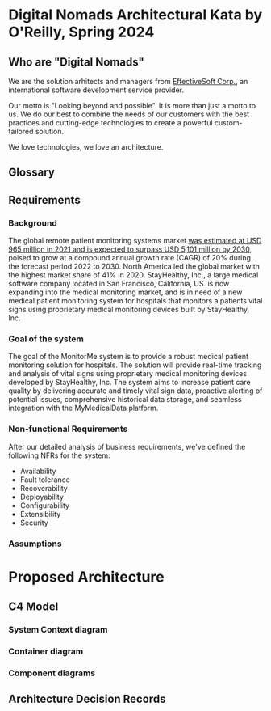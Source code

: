 # Digital Nomads Architectural Kata by O'Reilly, Spring 2024

## Who are "Digital Nomads"
We are the solution arhitects and managers from [EffectiveSoft Corp.](https://www.effectivesoft.com/), an international software development service provider.

Our motto is "Looking beyond and possible". It is more than just a motto to us. We do our best to combine the needs of our customers with the best practices and cutting-edge technologies to create a powerful custom-tailored solution. 

We love technologies, we love an architecture.

## Glossary

## Requirements

### Background
The global remote patient monitoring systems market [was estimated at USD 965 million in 2021 and is expected to surpass USD 5,101 million by 2030](https://www.precedenceresearch.com/remote-patient-monitoring-systems-market#:~:text=The%20global%20remote%20patient%20monitoring,forecast%20period%202022%20to%202030.), poised to grow at a compound annual growth rate (CAGR) of 20% during the forecast period 2022 to 2030. North America led the global market with the highest market share of 41% in 2020.
StayHealthy, Inc., a large medical software company located in San Francisco, California, US. is now expanding into the medical monitoring market, and is in need of a new medical patient monitoring system for hospitals that monitors a patients vital signs using proprietary medical monitoring devices built by StayHealthy, Inc.

### Goal of the system
The goal of the MonitorMe system is to provide a robust medical patient monitoring solution for hospitals. The solution will provide real-time tracking and analysis of vital signs using proprietary medical monitoring devices developed by StayHealthy, Inc. The system aims to increase patient care quality by delivering accurate and timely vital sign data, proactive alerting of potential issues, comprehensive historical data storage, and seamless integration with the MyMedicalData platform.


### Non-functional Requirements
After our detailed analysis of business requirements, we've defined the following NFRs for the system:

 - Availability
 - Fault tolerance
 - Recoverability
 - Deployability
 - Configurability
 - Extensibility
 - Security

### Assumptions

# Proposed Architecture

## C4 Model
### System Context diagram
### Container diagram
### Component diagrams

## Architecture Decision Records
